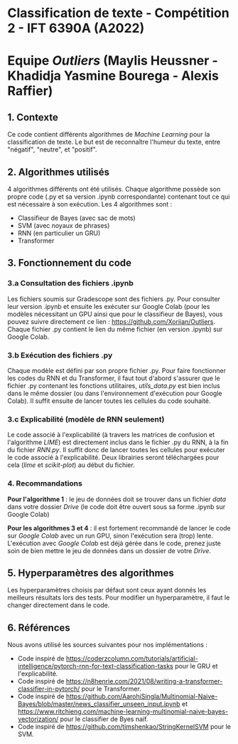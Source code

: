 # Classification de texte - Compétition 2 - IFT 6390A (A2022)
# Equipe *Outliers* (Maylis Heussner - Khadidja Yasmine Bourega - Alexis Raffier)
## 1. Contexte
Ce code contient différents algorithmes de *Machine Learning* pour la classification de texte. Le but est de reconnaître l'humeur du texte, entre "négatif", "neutre", et "positif".

## 2. Algorithmes utilisés
4 algorithmes différents ont été utilisés. Chaque algorithme possède son propre code (.py et sa version .ipynb correspondante) contenant tout ce qui est nécessaire à son exécution. Les 4 algorithmes sont :
- Classifieur de Bayes (avec sac de mots)
- SVM (avec noyaux de phrases)
- RNN (en particulier un GRU)
- Transformer

## 3. Fonctionnement du code
### 3.a Consultation des fichiers .ipynb
Les fichiers soumis sur Gradescope sont des fichiers .py. Pour consulter leur version .ipynb et ensuite les exécuter sur Google Colab (pour les modèles nécessitant un GPU ainsi que pour le classifieur de Bayes), vous pouvez suivre directement ce lien : https://github.com/Xoriian/Outliers. Chaque fichier .py contient le lien du même fichier (en version .ipynb) sur Google Colab.

### 3.b Exécution des fichiers .py
Chaque modèle est défini par son propre fichier .py. Pour faire fonctionner les codes du RNN et du Transformer, il faut tout d'abord s'assurer que le fichier .py contenant les fonctions utilitaires, *utils_data.py* est bien inclus dans le même dossier (ou dans l'environnement d'exécution pour Google Colab). Il suffit ensuite de lancer toutes les cellules du code souhaité.

### 3.c Explicabilité (modèle de RNN seulement)
Le code associé à l'explicabilité (à travers les matrices de confusion et l'algorithme *LIME*) est directement inclus dans le fichier .py du RNN, à la fin du fichier *RNN.py*. Il suffit donc de lancer toutes les cellules pour exécuter le code associé à l'explicabilité. Deux librairies seront téléchargées pour cela (*lime* et *scikit-plot*) au début du fichier.

### 4. Recommandations
**Pour l'algorithme 1** : le jeu de données doit se trouver dans un fichier *data* dans votre dossier *Drive* (le code doit être ouvert sous sa forme .ipynb sur Google Colab)

**Pour les algorithmes 3 et 4** : il est fortement recommandé de lancer le code sur *Google Colab* avec un run GPU, sinon l'exécution sera (trop) lente. L'exécution avec *Google Colab* est déjà gérée dans le code, prenez juste soin de bien mettre le jeu de données dans un dossier de votre *Drive*.

## 5. Hyperparamètres des algorithmes
Les hyperparamètres choisis par défaut sont ceux ayant donnés les meilleurs résultats lors des tests. Pour modifier un hyperparamètre, il faut le changer directement dans le code.

## 6. Références
Nous avons utilisé les sources suivantes pour nos implémentations : 
- Code inspiré de https://coderzcolumn.com/tutorials/artificial-intelligence/pytorch-rnn-for-text-classification-tasks pour le GRU et l'explicabilité.
- Code inspiré de https://n8henrie.com/2021/08/writing-a-transformer-classifier-in-pytorch/ pour le Transformer.
- Code inspiré de https://github.com/AarohiSingla/Multinomial-Naive-Bayes/blob/master/news_classifier_unseen_input.ipynb et https://www.ritchieng.com/machine-learning-multinomial-naive-bayes-vectorization/ pour le classifier de Byes naif.
- Code inspiré de https://github.com/timshenkao/StringKernelSVM pour le SVM.

